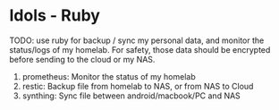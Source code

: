 # Idols - Ruby

TODO: use ruby for backup / sync my personal data, and monitor the status/logs of my homelab.
For safety, those data should be encrypted before sending to the cloud or my NAS.

1. prometheus: Monitor the status of my homelab
1. restic: Backup file from homelab to NAS, or from NAS to Cloud
1. synthing: Sync file between android/macbook/PC and NAS

